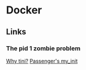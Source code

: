 # Docker

## Links

### The pid 1 zombie problem

[Why tini?](https://github.com/krallin/tini/issues/8)
[Passenger's
my_init](https://blog.phusion.nl/2015/01/20/docker-and-the-pid-1-zombie-reaping-problem/)
